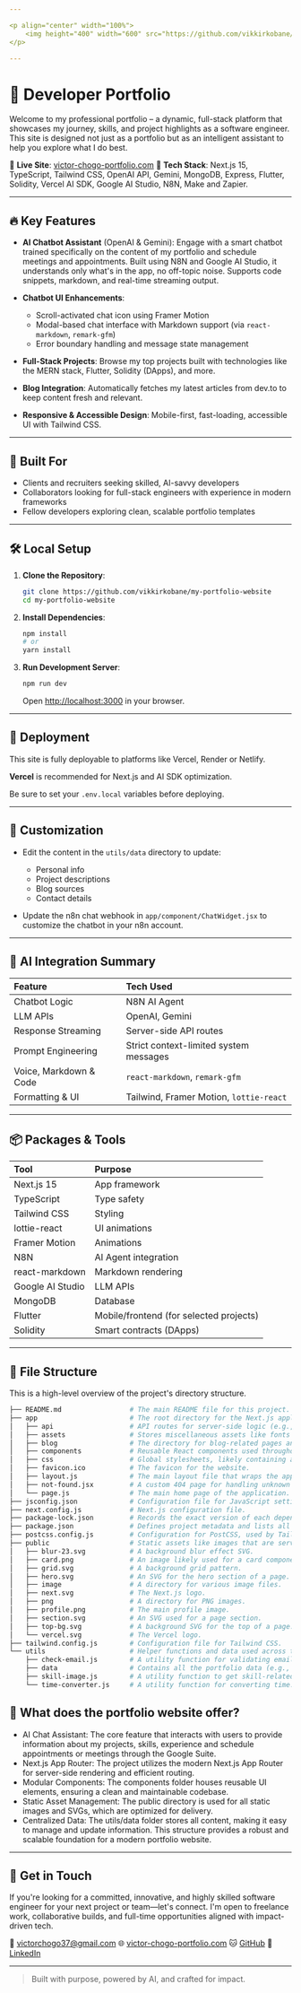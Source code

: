 ```yaml
---

<p align="center" width="100%">
    <img height="400" width="600" src="https://github.com/vikkirkobane/my-portfolio-website/blob/94d5bd7259e845c1b0295f63ea76b40d5e6d0865/logo.png">
</p>

---
```


# 🚀 Developer Portfolio

Welcome to my professional portfolio – a dynamic, full-stack platform that showcases my journey, skills, and project highlights as a software engineer. This site is designed not just as a portfolio but as an intelligent assistant to help you explore what I do best.

📍 **Live Site**: [victor-chogo-portfolio.com](https://my-portfolio-website-mopj.onrender.com)
📂 **Tech Stack**: Next.js 15, TypeScript, Tailwind CSS, OpenAI API, Gemini, MongoDB, Express, Flutter, Solidity, Vercel AI SDK, Google AI Studio, N8N, Make and Zapier.

---

## 🔥 Key Features

- **AI Chatbot Assistant** (OpenAI & Gemini):
  Engage with a smart chatbot trained specifically on the content of my portfolio and schedule meetings and appointments. Built using N8N and Google AI Studio, it understands only what's in the app, no off-topic noise. Supports code snippets, markdown, and real-time streaming output.

- **Chatbot UI Enhancements**:
  - Scroll-activated chat icon using Framer Motion
  - Modal-based chat interface with Markdown support (via `react-markdown`, `remark-gfm`)
  - Error boundary handling and message state management

- **Full-Stack Projects**:
  Browse my top projects built with technologies like the MERN stack, Flutter, Solidity (DApps), and more.

- **Blog Integration**:
  Automatically fetches my latest articles from dev.to to keep content fresh and relevant.

- **Responsive & Accessible Design**:
  Mobile-first, fast-loading, accessible UI with Tailwind CSS.

---

## 🧠 Built For

- Clients and recruiters seeking skilled, AI-savvy developers
- Collaborators looking for full-stack engineers with experience in modern frameworks
- Fellow developers exploring clean, scalable portfolio templates

---

## 🛠️ Local Setup

1.  **Clone the Repository**:

    ```bash
    git clone https://github.com/vikkirkobane/my-portfolio-website
    cd my-portfolio-website
    ```

2.  **Install Dependencies**:

    ```bash
    npm install
    # or
    yarn install
    ```

3.  **Run Development Server**:

    ```bash
    npm run dev
    ```

    Open [http://localhost:3000](http://localhost:3000) in your browser.

---

## 🚢 Deployment

This site is fully deployable to platforms like Vercel, Render or Netlify.

**Vercel** is recommended for Next.js and AI SDK optimization.

Be sure to set your `.env.local` variables before deploying.

---

## 🧩 Customization

-   Edit the content in the `utils/data` directory to update:
    -   Personal info
    -   Project descriptions
    -   Blog sources
    -   Contact details

-   Update the n8n chat webhook in  `app/component/ChatWidget.jsx` to customize the chatbot in your n8n account.

---

## 🧠 AI Integration Summary

| Feature                 | Tech Used                               |
| :---------------------- | :-------------------------------------- |
| Chatbot Logic           | N8N AI Agent               |
| LLM APIs                | OpenAI, Gemini                          |
| Response Streaming      | Server-side API routes                  |
| Prompt Engineering      | Strict context-limited system messages  |
| Voice, Markdown & Code  | `react-markdown`, `remark-gfm`          |
| Formatting & UI         | Tailwind, Framer Motion, `lottie-react`  |

---

## 📦 Packages & Tools

| Tool          | Purpose                                   |
| :------------ | :---------------------------------------- |
| Next.js 15    | App framework                             |
| TypeScript    | Type safety                               |
| Tailwind CSS  | Styling                                   |
| lottie-react     | UI animations                             |
| Framer Motion | Animations                                |
| N8N | AI Agent integration                            |
| react-markdown | Markdown rendering                        |
| Google AI Studio | LLM APIs                                  |
| MongoDB       | Database                                  |
| Flutter       | Mobile/frontend (for selected projects)   |
| Solidity      | Smart contracts (DApps)                   |

---

## 📁 File Structure

This is a high-level overview of the project's directory structure.

```bash
├── README.md                 # The main README file for this project.
├── app                       # The root directory for the Next.js application.
│   ├── api                   # API routes for server-side logic (e.g., handling chat requests).
│   ├── assets                # Stores miscellaneous assets like fonts or general files.
│   ├── blog                  # The directory for blog-related pages and content.
│   ├── components            # Reusable React components used throughout the application.
│   ├── css                   # Global stylesheets, likely containing a main CSS file.
│   ├── favicon.ico           # The favicon for the website.
│   ├── layout.js             # The main layout file that wraps the application's pages.
│   ├── not-found.jsx         # A custom 404 page for handling unknown routes.
│   └── page.js               # The main home page of the application.
├── jsconfig.json             # Configuration file for JavaScript settings.
├── next.config.js            # Next.js configuration file.
├── package-lock.json         # Records the exact version of each dependency.
├── package.json              # Defines project metadata and lists all dependencies.
├── postcss.config.js         # Configuration for PostCSS, used by Tailwind CSS.
├── public                    # Static assets like images that are served directly.
│   ├── blur-23.svg           # A background blur effect SVG.
│   ├── card.png              # An image likely used for a card component.
│   ├── grid.svg              # A background grid pattern.
│   ├── hero.svg              # An SVG for the hero section of a page.
│   ├── image                 # A directory for various image files.
│   ├── next.svg              # The Next.js logo.
│   ├── png                   # A directory for PNG images.
│   ├── profile.png           # The main profile image.
│   ├── section.svg           # An SVG used for a page section.
│   ├── top-bg.svg            # A background SVG for the top of a page.
│   └── vercel.svg            # The Vercel logo.
├── tailwind.config.js        # Configuration file for Tailwind CSS.
└── utils                     # Helper functions and data used across the application.
    ├── check-email.js        # A utility function for validating email addresses.
    ├── data                  # Contains all the portfolio data (e.g., projects, contacts).
    ├── skill-image.js        # A utility function to get skill-related images.
    └── time-converter.js     # A utility function for converting time.
```


## 🤔 What does the portfolio website offer?

 * AI Chat Assistant: The core feature that interacts with users to provide information about my projects, skills, experience and schedule appointments or meetings through the Google Suite.
 * Next.js App Router: The project utilizes the modern Next.js App Router for server-side rendering and efficient routing.
 * Modular Components: The components folder houses reusable UI elements, ensuring a clean and maintainable codebase.
 * Static Asset Management: The public directory is used for all static images and SVGs, which are optimized for delivery.
 * Centralized Data: The utils/data folder stores all content, making it easy to manage and update information.
This structure provides a robust and scalable foundation for a modern portfolio website.


---

## 🤝 Get in Touch

If you're looking for a committed, innovative, and highly skilled software engineer for your next project or team—let's connect. I'm open to freelance work, collaborative builds, and full-time opportunities aligned with impact-driven tech.

📩 victorchogo37@gmail.com
🌐 [victor-chogo-portfolio.com](https://my-portfolio-website-mopj.onrender.com)
🐱 [GitHub](https://github.com/vikkirkobane)
🔗 [LinkedIn](https://www.linkedin.com/in/victor-chogo)

---

> Built with purpose, powered by AI, and crafted for impact.
